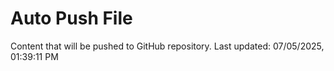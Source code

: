 # Auto Push File

Content that will be pushed to GitHub repository.
Last updated: 07/05/2025, 01:39:11 PM